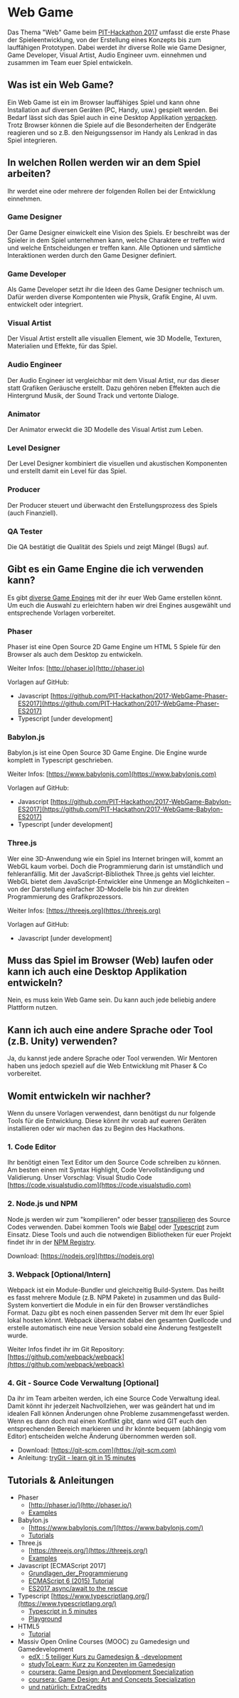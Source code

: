# Web Game
Das Thema "Web" Game beim [PIT-Hackathon 2017](https://github.com/PIT-Hackathon/2017-Infos) umfasst die erste Phase der Spieleentwicklung, von der Erstellung eines Konzepts bis zum lauffähigen Prototypen. Dabei werdet ihr diverse Rolle wie Game Designer, Game Developer, Visual Artist, Audio Engineer uvm. einnehmen und zusammen im Team euer Spiel entwickeln. 

## Was ist ein Web Game?
Ein Web Game ist ein im Browser lauffähiges Spiel und kann ohne Installation auf diversen Geräten (PC, Handy, usw.) gespielt werden. Bei Bedarf lässt sich das Spiel auch in eine Desktop Applikation [verpacken](https://electron.atom.io). Trotz Browser können die Spiele auf die Besonderheiten der Endgeräte reagieren und so z.B. den Neigungssensor im Handy als Lenkrad in das Spiel integrieren.

## In welchen Rollen werden wir an dem Spiel arbeiten?
Ihr werdet eine oder mehrere der folgenden Rollen bei der Entwicklung einnehmen.

### Game Designer
Der Game Designer einwickelt eine Vision des Spiels. Er beschreibt was der Spieler in dem Spiel unternehmen kann, welche Charaktere er treffen wird und welche Entscheidungen er treffen kann. Alle Optionen und sämtliche Interaktionen werden durch den Game Designer definiert.

### Game Developer
Als Game Developer setzt ihr die Ideen des Game Designer technisch um. Dafür werden diverse Kompontenten wie Physik, Grafik Engine, AI uvm. entwickelt oder integriert.

### Visual Artist
Der Visual Artist erstellt alle visuallen Element, wie 3D Modelle, Texturen, Materialien und Effekte, für das Spiel.

### Audio Engineer
Der Audio Engineer ist vergleichbar mit dem Visual Artist, nur das dieser statt Grafiken Geräusche erstellt. Dazu gehören neben Effekten auch die Hintergrund Musik, der Sound Track und vertonte Dialoge.

### Animator
Der Animator erweckt die 3D Modelle des Visual Artist zum Leben.

### Level Designer
Der Level Designer kombiniert die visuellen und akustischen Komponenten und erstellt damit ein Level für das Spiel. 

### Producer
Der Producer steuert und überwacht den Erstellungsprozess des Spiels (auch Finanziell).

### QA Tester
Die QA bestätigt die Qualität des Spiels und zeigt Mängel (Bugs) auf.

## Gibt es ein Game Engine die ich verwenden kann?
Es gibt [diverse Game Engines](https://github.com/showcases/javascript-game-engines) mit der ihr euer Web Game erstellen könnt. Um euch die Auswahl zu erleichtern haben wir  drei Engines ausgewählt und entsprechende Vorlagen vorbereitet.

### Phaser
Phaser ist eine Open Source 2D Game Engine um HTML 5 Spiele für den Browser als auch dem Desktop zu entwickeln.

Weiter Infos: [http://phaser.io](http://phaser.io)

Vorlagen auf GitHub:
- Javascript [https://github.com/PIT-Hackathon/2017-WebGame-Phaser-ES2017](https://github.com/PIT-Hackathon/2017-WebGame-Phaser-ES2017)
- Typescript [under development]

### Babylon.js
Babylon.js ist eine Open Source 3D Game Engine. Die Engine wurde komplett in Typescript geschrieben.

Weiter Infos: [https://www.babylonjs.com](https://www.babylonjs.com)

Vorlagen auf GitHub:
- Javascript [https://github.com/PIT-Hackathon/2017-WebGame-Babylon-ES2017](https://github.com/PIT-Hackathon/2017-WebGame-Babylon-ES2017)
- Typescript [under development]

### Three.js
Wer eine 3D-Anwendung wie ein Spiel ins Internet bringen will, kommt an WebGL kaum vorbei. Doch die Programmierung darin ist umständlich und fehleranfällig. Mit der JavaScript-Bibliothek Three.js gehts viel leichter.
WebGL bietet dem JavaScript-Entwickler eine Unmenge an Möglichkeiten – von der Darstellung einfacher 3D-Modelle bis hin zur direkten Programmierung des Grafikprozessors. 

Weiter Infos: [https://threejs.org](https://threejs.org)

Vorlagen auf GitHub:
- Javascript [under development]

## Muss das Spiel im Browser (Web) laufen oder kann ich auch eine Desktop Applikation entwickeln?
Nein, es muss kein Web Game sein. Du kann auch jede beliebig andere Plattform nutzen. 

## Kann ich auch eine andere Sprache oder Tool (z.B. Unity) verwenden?
Ja, du kannst jede andere Sprache oder Tool verwenden. Wir Mentoren haben uns jedoch speziell auf die Web Entwicklung mit Phaser & Co vorbereitet.

## Womit entwickeln wir nachher?
Wenn du unsere Vorlagen verwendest, dann benötigst du nur folgende Tools für die Entwicklung. Diese könnt ihr vorab auf eueren Geräten installieren oder wir machen das zu Beginn des Hackathons.

### 1. Code Editor 
Ihr benötigt einen Text Editor um den Source Code schreiben zu können. Am besten einen mit Syntax Highlight, Code Vervollständigung und Validierung. Unser Vorschlag: Visual Studio Code [https://code.visualstudio.com](https://code.visualstudio.com)

### 2. Node.js und NPM
Node.js werden wir zum "kompilieren" oder besser [transpilieren](https://en.wikipedia.org/wiki/Source-to-source_compiler) des Source Codes verwenden. Dabei kommen Tools wie [Babel](https://babeljs.io) oder [Typescript](https://www.typescriptlang.org) zum Einsatz. Diese Tools und auch die notwendigen Bibliotheken für euer Projekt findet ihr in der [NPM Registry](https://www.npmjs.com).

Download: [https://nodejs.org](https://nodejs.org)

### 3. Webpack [Optional/Intern]
Webpack ist ein Module-Bundler und gleichzeitig Build-System. Das heißt es fasst mehrere Module (z.B. NPM Pakete) in zusammen und das Build-System konvertiert die Module in ein für den Browser verständliches Format. Dazu gibt es noch einen passenden Server mit dem Ihr euer Spiel lokal hosten könnt. Webpack überwacht dabei den gesamten Quellcode und erstelle automatisch eine neue Version sobald eine Änderung festgestellt wurde. 

Weiter Infos findet ihr im Git Repository: [https://github.com/webpack/webpack](https://github.com/webpack/webpack)

### 4. Git - Source Code Verwaltung [Optional]
Da ihr im Team arbeiten werden, ich eine Source Code Verwaltung ideal. Damit könnt ihr jederzeit Nachvollziehen, wer was geändert hat und im idealen Fall können Änderungen ohne Probleme zusammengefasst werden. Wenn es dann doch mal einen Konflikt gibt, dann wird GIT euch den entsprechenden Bereich markieren und ihr könnte bequem (abhängig vom Editor) entscheiden welche Änderung übernommen werden soll. 

* Download: [https://git-scm.com](https://git-scm.com)
* Anleitung: [tryGit - learn git in 15 minutes](https://try.github.io/levels/1/challenges/1)

## Tutorials & Anleitungen

- Phaser
    - [http://phaser.io/](http://phaser.io/)
    - [Examples](http://phaser.io/examples)
- Babylon.js
    - [https://www.babylonjs.com/](https://www.babylonjs.com/)
    - [Tutorials](http://doc.babylonjs.com/tutorials)
- Three.js
    - [https://threejs.org/](https://threejs.org/)
    - [Examples](https://threejs.org/examples/)
- Javascript [ECMAScript 2017] 
    - [Grundlagen_der_Programmierung](https://wiki.selfhtml.org/wiki/JavaScript/Tutorials/Grundlagen_der_Programmierung)
    - [ECMAScript 6 (2015) Tutorial](http://ccoenraets.github.io/es6-tutorial/)
    - [ES2017 async/await to the rescue](https://medium.com/@tmvvr/ecmascript-async-await-to-the-rescue-fc379ff89146)
- Typescript [https://www.typescriptlang.org/](https://www.typescriptlang.org/)
    - [Typescript in 5 minutes](https://www.typescriptlang.org/docs/handbook/typescript-in-5-minutes.html)
    - [Playground](https://www.typescriptlang.org/play/index.html)
- HTML5
    - [Tutorial](https://wiki.selfhtml.org/wiki/HTML/Tutorials/HTML5-Grundger%C3%BCst)
- Massiv Open Online Courses (MOOC) zu Gamedesign und Gamedevelopment
    - [edX : 5 teiliger Kurs zu Gamedesign & -development](https://www.edx.org/xseries/video-game-design)
    - [studyToLearn: Kurz zu Konzepten im Gamedesign](https://www.open2study.com/courses/concepts-in-game-development)
    - [coursera: Game Design and Development Specialization](https://www.coursera.org/specializations/game-development)
    - [coursera: Game Design: Art and Concepts Specialization](https://www.coursera.org/specializations/game-design)
    - [und natürlich: ExtraCredits](https://www.youtube.com/user/ExtraCreditz)


